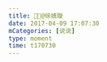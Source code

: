 ```yaml
---
title: 🤪🤪@徐婧璇
date: 2017-04-09 17:07:30
mCategories: [说说]
type: moment
time: t170730
---
```


<div id="pics-20170409170730"></div>

<script src="/lib/moment/pics.js"></script>
<script>
var data = [
    {"link": "2017-04-09_000000.jpeg", "type": "shuoshuo"}
];
picsRender(data, "pics-20170409170730");
</script>
